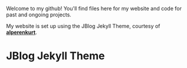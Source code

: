 Welcome to my github! You'll find files here for my website and code for past and ongoing projects. 

My website is set up using the JBlog Jekyll Theme, courtesy of **[alperenkurt](http://alperenbozkurt.net/JBlog)**.
# JBlog Jekyll Theme




